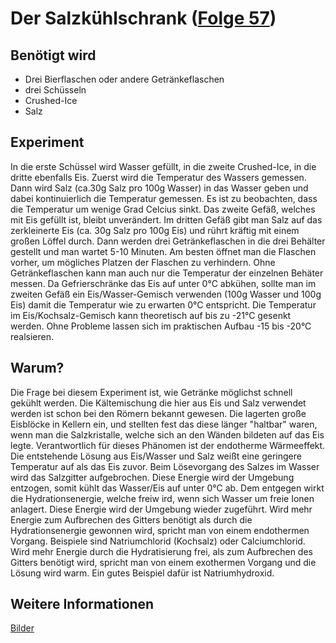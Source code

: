 # Der Salzkühlschrank ([Folge 57](http://minkorrekt.de/minkorrekt-folge-57-personal-istkosten/))

## Benötigt wird
- Drei Bierflaschen oder andere Getränkeflaschen
- drei Schüsseln
- Crushed-Ice
- Salz


## Experiment
In die erste Schüssel wird Wasser gefüllt, in die zweite Crushed-Ice, in die dritte ebenfalls Eis. 
Zuerst wird die Temperatur des Wassers gemessen. Dann wird Salz (ca.30g Salz pro 100g Wasser) in das Wasser geben und dabei kontinuierlich die Temperatur gemessen. Es ist zu beobachten, dass die Temperatur um wenige Grad Celcius sinkt.
Das zweite Gefäß, welches mit Eis gefüllt ist, bleibt unverändert. Im dritten Gefäß gibt man Salz auf das zerkleinerte Eis (ca. 30g Salz pro 100g Eis) und rührt kräftig mit einem großen Löffel durch. 
Dann werden drei Getränkeflaschen in die drei Behälter gestellt und man wartet 5-10 Minuten. Am besten öffnet man die Flaschen vorher, um mögliches Platzen der Flaschen zu verhindern.
Ohne Getränkeflaschen kann man auch nur die Temperatur der einzelnen Behäter messen. Da Gefrierschränke das Eis auf unter 0°C abkühen, sollte man im zweiten Gefäß ein Eis/Wasser-Gemisch verwenden (100g Wasser und 100g Eis) damit die Temperatur wie zu erwarten 0°C entspricht. Die Temperatur im Eis/Kochsalz-Gemisch kann theoretisch auf bis zu -21°C gesenkt werden. Ohne Probleme lassen sich im praktischen Aufbau -15 bis -20°C realsieren.


## Warum?
Die Frage bei diesem Experiment ist, wie Getränke möglichst schnell gekühlt werden. Die Kältemischung die hier aus Eis und Salz verwendet werden ist schon bei den Römern bekannt gewesen. Die lagerten große Eisblöcke in Kellern ein, und stellten fest das diese länger "haltbar" waren, wenn man die Salzkristalle, welche sich an den Wänden bildeten auf das Eis legte.
Verantwortlich für dieses Phänomen ist der endotherme Wärmeeffekt. Die entstehende Lösung aus Eis/Wasser und Salz weißt eine geringere Temperatur auf als das Eis zuvor. Beim Lösevorgang des Salzes im Wasser wird das Salzgitter aufgebrochen. Diese Energie wird der Umgebung entzogen, somit kühlt das Wasser/Eis auf unter 0°C ab. 
Dem entgegen wirkt die Hydrationsenergie, welche freiw ird, wenn sich Wasser um freie Ionen anlagert. Diese Energie wird der Umgebung wieder zugeführt. Wird mehr Energie zum Aufbrechen des Gitters benötigt als durch die Hydrationsenergie gewonnen wird, spricht man von einem endothermen Vorgang. Beispiele sind Natriumchlorid (Kochsalz) oder Calciumchlorid. 
Wird mehr Energie durch die Hydratisierung frei, als zum Aufbrechen des Gitters benötigt wird, spricht man von einem exothermen Vorgang und die Lösung wird warm. Ein gutes Beispiel dafür ist Natriumhydroxid.



## Weitere Informationen

[Bilder](https://picasaweb.google.com/107341743493109591753/Folge57)
